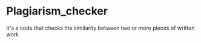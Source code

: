 # Plagiarism_checker
It's a code that checks the similarity between two or more pieces of written work
